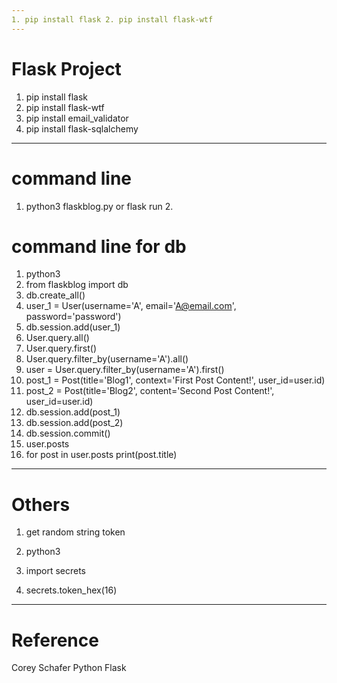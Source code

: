 ```yaml
---
1. pip install flask 2. pip install flask-wtf
---
```


# Flask Project

1. pip install flask
2. pip install flask-wtf
3. pip install email_validator
4. pip install flask-sqlalchemy

--------------------------------------------------------------------------------

# command line

1. python3 flaskblog.py or flask run 2.

# command line for db

1. python3
2. from flaskblog import db
3. db.create_all()
4. user_1 = User(username='A', email='A@email.com', password='password')
5. db.session.add(user_1)
6. User.query.all()
7. User.query.first()
8. User.query.filter_by(username='A').all()
9. user = User.query.filter_by(username='A').first()
10. post_1 = Post(title='Blog1', context='First Post Content!', user_id=user.id)
11. post_2 = Post(title='Blog2', content='Second Post Content!', user_id=user.id)
12. db.session.add(post_1)
13. db.session.add(post_2)
14. db.session.commit()
15. user.posts
16. for post in user.posts print(post.title)

--------------------------------------------------------------------------------

# Others

1. get random string token

  1. python3
  2. import secrets
  3. secrets.token_hex(16)

--------------------------------------------------------------------------------

# Reference

Corey Schafer Python Flask
